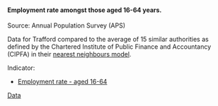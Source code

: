 #### Employment rate amongst those aged 16-64 years.

Source: Annual Population Survey (APS)


Data for Trafford compared to the average of 15 similar authorities as defined by the Chartered Institute of Public Finance and Accountancy (CIPFA) in their <a href='https://www.cipfa.org/services/cipfastats/nearest-neighbour-model' target='_blank'>nearest neighbours model</a>.
 
Indicator:

* <a href="https://www.nomisweb.co.uk/query/construct/summary.asp?mode=construct&dataset=17&version=0" target="_blank"> Employment rate - aged 16-64 </a>

<a href="https://www.trafforddatalab.io/trafford_themes/data/poverty/employment_rate.csv" aria-label="Download the data" class="downloadButton" target="_blank" download>Data <span class="fas fa-download"></span></a>